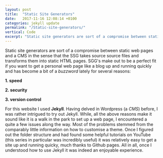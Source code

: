 ```yaml
---
layout: post
title:  "Static Site Generators"
date:   2017-11-16 12:08:14 +0100
categories: jekyll update
permalink: "/Static-site-generators/"
vertical: Code
excerpt: "Static site generators are sort of a compromise between static web pages and a CMS in the sense that the SSG takes source source files and transforms them into static HTML pages. "
---
```


Static site generators are sort of a compromise between static web pages and a CMS in the sense that the SSG takes source source files and transforms them into static HTML pages. SGG's make out to be a perfect fit if you want to get a personal web page like a blog up and running quickly and has become a bit of a _buzzword_ lately for several reasons: 

**1. speed**

**2. security**

**3. version control**

For this website I used **Jekyll**. Having delved in Wordpress (a _CMS_) before, I was rather intrigued to try out Jekyll. While, all the above reasons make it sound like it is a walk in the park to set up a web page, I encountered a quite a few issues along the way. Most of the problems stemmed from the comparably little information on how to customise a theme. Once I figured out the folder structure and had found some helpful tutorials on YouTube (this series in particular was incredibly useful) it was relatively easy to get a site up and running quicky, much thanks to Github pages. All in all, once I understood how to use Jekyll it was indeed an enjoyable experience. 

